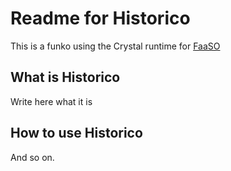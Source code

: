 # Readme for Historico

This is a funko using the Crystal runtime for [FaaSO](https://git.ralsina.me/ralsina/faaso)

## What is Historico

Write here what it is

## How to use Historico

And so on.
